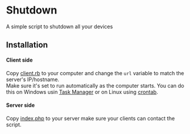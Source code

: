 # Shutdown

A simple script to shutdown all your devices

## Installation

#### Client side
Copy [client.rb](/client.rb) to your computer and change the `url` variable to match the server's IP/hostname.  
Make sure it's set to run automatically as the computer starts. You can do this on Windows usin [Task Manager](http://www.howtogeek.com/138159/how-to-enable-programs-and-custom-scripts-to-run-at-boot/) or on Linux using [crontab](https://help.ubuntu.com/community/CronHowto).

#### Server side
Copy [index.php](/index.php) to your server make sure your clients can contact the script.
